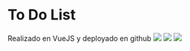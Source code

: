 <h1>To Do List</h1>

Realizado en VueJS y deployado en github
 <img src="https://i.imgur.com/soU9HCm.png" />
 <img src="https://i.imgur.com/SGDELWH.png" />
 <img src="https://i.imgur.com/iiKuJop.png" />
